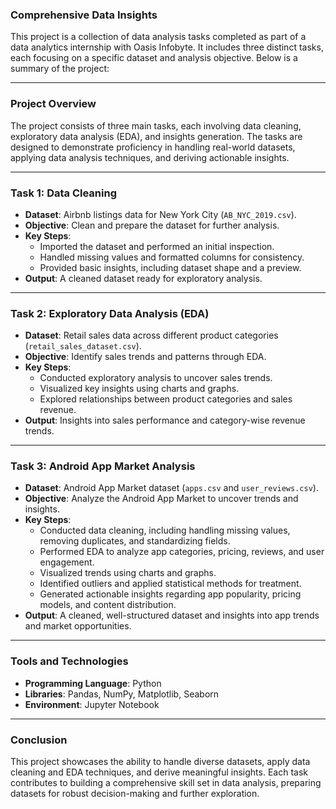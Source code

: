 ### Comprehensive Data Insights

This project is a collection of data analysis tasks completed as part of a data analytics internship with Oasis Infobyte. It includes three distinct tasks, each focusing on a specific dataset and analysis objective. Below is a summary of the project:

* * * * *

### **Project Overview**

The project consists of three main tasks, each involving data cleaning, exploratory data analysis (EDA), and insights generation. The tasks are designed to demonstrate proficiency in handling real-world datasets, applying data analysis techniques, and deriving actionable insights.

* * * * *

### **Task 1: Data Cleaning**

-   **Dataset**: Airbnb listings data for New York City (`AB_NYC_2019.csv`).
-   **Objective**: Clean and prepare the dataset for further analysis.
-   **Key Steps**:
    -   Imported the dataset and performed an initial inspection.
    -   Handled missing values and formatted columns for consistency.
    -   Provided basic insights, including dataset shape and a preview.
-   **Output**: A cleaned dataset ready for exploratory analysis.

* * * * *

### **Task 2: Exploratory Data Analysis (EDA)**

-   **Dataset**: Retail sales data across different product categories (`retail_sales_dataset.csv`).
-   **Objective**: Identify sales trends and patterns through EDA.
-   **Key Steps**:
    -   Conducted exploratory analysis to uncover sales trends.
    -   Visualized key insights using charts and graphs.
    -   Explored relationships between product categories and sales revenue.
-   **Output**: Insights into sales performance and category-wise revenue trends.

* * * * *

### **Task 3: Android App Market Analysis**

-   **Dataset**: Android App Market dataset (`apps.csv` and `user_reviews.csv`).
-   **Objective**: Analyze the Android App Market to uncover trends and insights.
-   **Key Steps**:
    -   Conducted data cleaning, including handling missing values, removing duplicates, and standardizing fields.
    -   Performed EDA to analyze app categories, pricing, reviews, and user engagement.
    -   Visualized trends using charts and graphs.
    -   Identified outliers and applied statistical methods for treatment.
    -   Generated actionable insights regarding app popularity, pricing models, and content distribution.
-   **Output**: A cleaned, well-structured dataset and insights into app trends and market opportunities.

* * * * *

### **Tools and Technologies**

-   **Programming Language**: Python
-   **Libraries**: Pandas, NumPy, Matplotlib, Seaborn
-   **Environment**: Jupyter Notebook

* * * * *

### **Conclusion**

This project showcases the ability to handle diverse datasets, apply data cleaning and EDA techniques, and derive meaningful insights. Each task contributes to building a comprehensive skill set in data analysis, preparing datasets for robust decision-making and further exploration.
